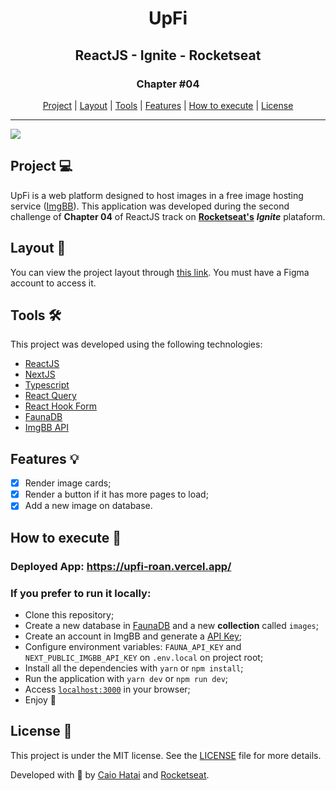 <div align="center">
  <h1>UpFi</h1>
  <h2>ReactJS - Ignite - Rocketseat</h2>
  <h3>Chapter #04</h3>
  <div>
    <a href="https://github.com/caioharuo/upfi#project-">Project</a>  |  
    <a href="https://github.com/caioharuo/upfi#layout-">Layout</a>  |  
    <a href="https://github.com/caioharuo/upfi#tools-%EF%B8%8F">Tools</a>  |  
    <a href="https://github.com/caioharuo/upfi#features-">Features</a>  |  
    <a href="https://github.com/caioharuo/upfi#how-to-execute-">How to execute</a>  |  
    <a href="https://github.com/caioharuo/upfi#license-">License</a>  
  </div>
</div> 

<hr />


![](https://i.ibb.co/0ZvsY3V/upfi-roan-vercel-app.png)

## Project 💻

UpFi is a web platform designed to host images in a free image hosting service ([ImgBB](https://imgbb.com/)). 
This application was developed during the second challenge of **Chapter 04** of ReactJS track on **[Rocketseat's](https://www.linkedin.com/school/rocketseat/)** ***Ignite*** plataform.

## Layout 🔖
You can view the project layout through [this link](https://github.com/rocketseat-education/ignite-template-reactjs-upload-de-imagens). You must have a Figma account to access it.

## Tools 🛠️

This project was developed using the following technologies:

- [ReactJS](https://pt-br.reactjs.org/)
- [NextJS](https://nextjs.org/)
- [Typescript](https://www.typescriptlang.org/)
- [React Query](https://react-query.tanstack.com/)
- [React Hook Form](https://react-hook-form.com/)
- [FaunaDB](https://fauna.com/)
- [ImgBB API](https://api.imgbb.com/)

## Features 💡
- [x] Render image cards;
- [x] Render a button if it has more pages to load;
- [x] Add a new image on database.

## How to execute 🚀

### Deployed App: https://upfi-roan.vercel.app/

### If you prefer to run it locally:
- Clone this repository;
- Create a new database in [FaunaDB](https://fauna.com/) and a new **collection** called ``images``;
- Create an account in ImgBB and generate a [API Key](https://api.imgbb.com/);
- Configure environment variables: `FAUNA_API_KEY` and `NEXT_PUBLIC_IMGBB_API_KEY` on `.env.local` on project root;
- Install all the dependencies with `yarn` or `npm install`;
- Run the application with `yarn dev` or `npm run dev`;
- Access [`localhost:3000`](http://localhost:3000/) in your browser;
- Enjoy 🥳

## License 📄

This project is under the MIT license. See the [LICENSE](https://github.com/caioharuo/spacetraveling/blob/master/LICENSE) file for more details.

Developed with 💜 by [Caio Hatai](https://www.linkedin.com/in/caio-haruo/) and [Rocketseat](https://www.linkedin.com/school/rocketseat/).
